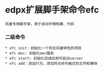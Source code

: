 # edpx扩展脚手架命令efc

    凤巢专用脚手架，用于自动环境构建、代码

### 二级命令

    * efc init：初始化一个符合凤巢特性的项目
    * efc moc: 初始化moc服务
    * efc start: 初始化完成后即可启动server
    * efc add：添加行为，添加符合命令格式的文件和模块
